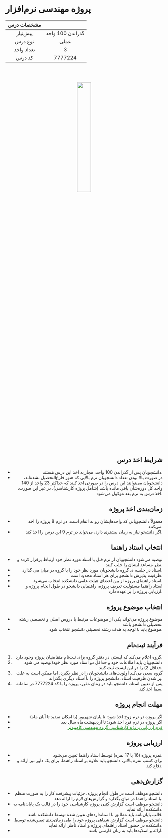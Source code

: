 # پروژه مهندسی نرم‌افزار

<div align="center">

| مشخصات درس |  |
|:-----------:|:---:|
| پیش‌نیاز | گذراندن 100 واحد |
| نوع درس | عملی |
| تعداد واحد | 3 |
| کد درس | 7777224 |


<br><br>

<img src="./تصاویر/0_62FkmAkOZpyUf5OI.gif" width="30%">

</div>





<div align="right">

## شرایط اخذ درس

- دانشجویان پس از گذراندن 100 واحد، مجاز به اخذ این درس هستند.
- در صورت بالا بودن تعداد دانشجویان ترم بالایی که هنوز فارغ‌التحصیل نشده‌اند، دانشجویان می‌توانند این درس را در صورتی اخذ کنند که حداکثر 23 واحد از 140 واحد کل دوره‌شان باقی مانده باشد (شامل پروژه کارشناسی).
در غیر این صورت، اخذ درس به ترم بعد موکول می‌شود.

## زمان‌بندی اخذ پروژه

- معمولاً دانشجویانی که واحدهایشان رو به اتمام است، در ترم 8 پروژه را اخذ می‌کنند.
- اگر دانشجو نیاز به زمان بیشتری دارد، می‌تواند در ترم 9 این درس را اخذ کند.

## انتخاب استاد راهنما

- توصیه می‌شود دانشجویان از ترم قبل با استاد مورد نظر خود ارتباط برقرار کرده و نظر مساعد ایشان را جلب کنند.
- استاد در جلسه ی گروه دانشجویان مورد نظر خود را با گروه در میان می گذارد.
- ظرفیت پذیرش دانشجو برای هر استاد محدود است.
-  استاد راهنمای پروژه از بین اعضای هیئت علمی دانشکده انتخاب می‌شود.
- استاد راهنما مسئولیت تعریف پروژه، راهنمایی دانشجو در طول انجام پروژه و ارزیابی پروژه را بر عهده دارد.

## انتخاب موضوع پروژه

- موضوع پروژه می‌تواند یکی از موضوعات مرتبط با دروس اصلی و تخصصی رشته تحصیلی دانشجو باشد.
- موضوع باید با توجه به هدف رشته تحصیلی دانشجو انتخاب شود.
  

## فرآیند ثبت‌نام

1. گروه اعلام می‌کند که لیستی در دفتر گروه برای ثبت‌نام متقاضیان پروژه وجود دارد.
2. دانشجویان باید اطلاعات خود و حداقل دو استاد مورد نظر خود(توصیه می شود حداقل 2) را در این لیست ثبت کنند.
3. گروه سعی می‌کند اولویت‌های دانشجویان را در نظر بگیرد، اما ممکن است به علت پر شدن ظرفیت استاد، دانشجو پروژه را با استاد دیگری بگذراند.
4. پس از تعیین استاد، دانشجو باید در زمان مقرر، پروژه را با کد 7777224 در سامانه سما اخذ کند.

## مهلت انجام پروژه

- اگر پروژه در ترم زوج اخذ شود: تا پایان شهریور (با امکان تمدید تا آبان ماه)
- اگر پروژه در ترم فرد اخذ شود: تا اردیبهشت ماه سال بعد
- <a target="_blank" href="https://eng.scu.ac.ir/%D9%81%D8%B1%D9%85-%D9%87%D8%A7-%D9%88-%D8%A7%DB%8C%DB%8C%D9%86-%D9%86%D8%A7%D9%85%D9%87-%D9%87%D8%A7%DB%8C-%DA%AF%D8%B1%D9%88%D9%87-%D9%85%D9%87%D9%86%D8%AF%D8%B3%DB%8C-%DA%A9%D8%A7%D9%85%D9%BE%DB%8C%D9%88%D8%AA%D8%B1" style="color: green;">فرم ارزیابی پروژه کارشناسی گروه مهندسی کامپیوتر</a><br>


## ارزیابی پروژه

- نمره پروژه (16 یا 17 نمره) توسط استاد راهنما تعیین می‌شود.
- برای کسب نمره بالاتر، دانشجو باید علاوه بر استاد راهنما، برای یک داور نیز ارائه و دفاع کند.

## گزارش‌دهی

- دانشجو موظف است در طول انجام پروژه، جزئیات پیشرفت کار را به صورت منظم با استاد راهنما در میان بگذارد و گزارش‌های لازم را ارائه دهد.
- دانشجو موظف است گزارش کتبی پروژه کارشناسی خود را در قالب یک پایان‌نامه به دانشکده ارائه نماید.
- قالب پایان‌نامه باید مطابق با استانداردهای تعیین شده توسط دانشکده باشد.
- دانشجو موظف است گزارش شفاهی پروژه خود را طی زمان‌بندی تعیین‌شده توسط دانشکده در حضور استاد راهنمای پروژه و استاد ناظر ارائه نماید.
- ارائه و اسلایدها باید به زبان فارسی باشد.


</div>
